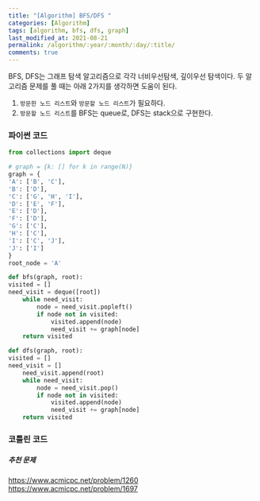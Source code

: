 ```yaml
---
title: "[Algorithm] BFS/DFS "
categories: [Algorithm]
tags: [algorithm, bfs, dfs, graph]
last_modified_at: 2021-08-21
permalink: /algorithm/:year/:month/:day/:title/
comments: true
---
```


BFS, DFS는 그래프 탐색 알고리즘으로 각각 너비우선탐색, 깊이우선 탐색이다.
두 알고리즘 문제를 풀 때는 아래 2가지를 생각하면 도움이 된다.

1. `방문한 노드 리스트`와 `방문할 노드 리스트`가 필요하다.
2. `방문할 노드 리스트`를 BFS는 queue로, DFS는 stack으로 구현한다.

### 파이썬 코드

```python
from collections import deque

# graph = {k: [] for k in range(N)}
graph = {
'A': ['B', 'C'],
'B': ['D'],
'C': ['G', 'H', 'I'],
'D': ['E', 'F'],
'E': ['D'],
'F': ['D'],
'G': ['C'],
'H': ['C'],
'I': ['C', 'J'],
'J': ['I']
}
root_node = 'A'

def bfs(graph, root):
visited = []
need_visit = deque([root])
    while need_visit:
        node = need_visit.popleft()
        if node not in visited:
            visited.append(node)
            need_visit += graph[node]
    return visited

def dfs(graph, root):
visited = []
need_visit = []
    need_visit.append(root)
    while need_visit:
        node = need_visit.pop()
        if node not in visited:
            visited.append(node)
            need_visit += graph[node]
    return visited
```

### 코틀린 코드

##### 추천 문제

https://www.acmicpc.net/problem/1260
https://www.acmicpc.net/problem/1697

